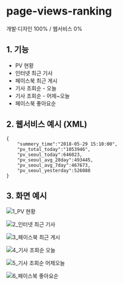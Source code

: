 # page-views-ranking

개발·디자인 100% / 웹서비스 0%

## 1. 기능

- PV 현황
- 인터넷 최근 기사
- 페이스북 최근 게시
- 기사 조회순 - 오늘
- 기사 조회순 - 어제~오늘
- 페이스북 좋아요순

## 2. 웹서비스 예시 (XML)

    {
        "summery_time":"2018-05-29 15:10:00",
        "pv_total_today":"1053946",
        "pv_seoul_today":646023,
        "pv_seoul_avg_28day":493445,
        "pv_seoul_avg_7day":467673,
        "pv_seoul_yesterday":526088
    }

## 3. 화면 예시

![1_PV 현황](https://user-images.githubusercontent.com/14077108/135400870-0bbd2df1-da6c-46fd-b8a7-cbdfd3391845.png)

![2_인터넷 최근 기사](https://user-images.githubusercontent.com/14077108/135400879-05280c79-cb5f-4ecb-9e2e-7f31ec3f2297.png)

![3_페이스북 최근 게시](https://user-images.githubusercontent.com/14077108/135400881-b6c26e80-1efb-4b28-af73-849dded51c6b.png)

![4_기사 조회순 오늘](https://user-images.githubusercontent.com/14077108/135400883-73f20e6d-d9f4-4024-b203-e05e8918c80f.png)

![5_기사 조회순 어제오늘](https://user-images.githubusercontent.com/14077108/135400884-52fccdd3-6a3f-4553-aa70-fdb3ba289661.png)

![6_페이스북 좋아요순](https://user-images.githubusercontent.com/14077108/135400886-2d7813b0-3417-4d0c-b937-3f757689e86d.png)
